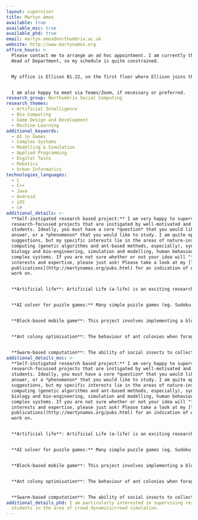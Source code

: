 ```yaml
---
layout: supervisor
title: Martyn Amos
available: true
available_msc: true
available_phd: true
email: martyn.amos@northumbria.ac.uk
website: http://www.martynamos.org
office_hours: >
  Please contact me to arrange an ad hoc appointment. I am currently the Acting
  Head of Department, so my schedule is quite constrained.


  My office is Ellison B1.22, on the first floor where Ellison joins the new CIS building (overlooking the atrium lab area). You can also access it via the CIS building by taking the stairs/lift to the first floor, and then walking left out of CIS into Ellison.


  I am also happy to meet via Teams/Zoom, if necessary or preferred.
research_group: Northumbria Social Computing
research_themes:
  - Artificial Intelligence
  - Bio Computing
  - Game Design and Development
  - Machine Learning
additional_keywords:
  - AI in Games
  - Complex Systems
  - Modelling & Simulation
  - Applied Programming
  - Digital Twins
  - Robotics
  - Urban Informatics
technologies_languages:
  - C
  - C++
  - Java
  - Android
  - iOS
  - C#
additional_details: >-
  **Self-instigated research based project:** I am very happy to supervise
  research-focussed projects that are instigated by well-motivated and capable
  students. Ideally, you must have a core *question* that you would like to
  answer, or a *phenomenon* that you would like to study. I am quite open to
  suggestions, but my specific interests lie in the areas of nature-inspired
  computing (genetic algorithms and ant-based methods, especially), synthetic
  biology and bio-engineering, simulation and modelling, human behaviour, and
  complex systems. If you are not sure whether or not your idea will "fit" my
  interests and expertise, please just ask! Please take a look at my [list of
  publications](http://martynamos.org/pubs.html) for an indication of what I
  work on.


  **Artificial life**: Artificial Life (a-life) is an exciting research area at the intersections of computer science, biology, economics, engineering, mathematics, and other disciplines. Fundamentally, a-life researchers use computational methods to study "life as it could be" - that is, we use models and simulations to help us understand systems as diverse as ant colonies, economies and populations of bacterial cells. For this project, you will select an area of interest to you (in consultation with me), and then investigate it using computational methods such as agent-based simulation. This is quite a broad topic area, and it's suitable for a wide range of systems, including (for example) crowds of people. There also exist excellent libraries and model-building tools, so you will not have to build everything from scratch; see [Netlogo](https://ccl.northwestern.edu/netlogo/) for an excellent example, which contains a huge number of [example projects](https://ccl.northwestern.edu/netlogo/models/index.cgi) (most of which you can try out in your browser).


  **AI solver for puzzle games:** Many simple puzzle games (eg. Sudoku, Minesweeper) are easy to describe but very difficult to solve. This project will involve the investigation of various algorithmic techniques for the automatic solution of such problems, and the development of a program to solve examples of a problem of the student's choosing (subject to approval). Please note that this project is *not* concerned with developing AI for NPCs; rather, it is the creation of AI-based *automatic solvers for puzzle games*. This project will be based on our J-POP platform (<https://github.com/huwlloyd-mmu/jpop>), which provides a number of solvers and puzzle simulators (you can read our overview paper [here](https://e-space.mmu.ac.uk/628167/)). Your task will be to choose a new puzzle from the hundreds out there, develop a simulator for it, plug it into J-POP, and then run experiments to test the various solvers. Note that this is all written in C++, so you will need to be a competent/confident programmer in this language.


  **Block-based mobile game**: This project involves implementing a block-based puzzle game, according to a given specification. The game I have in mind is based on one I wrote for the Acorn Electron, way back in the mists of time (1986!) It was called Peabody, and I think it still contains a number of original features... It should be implemented on a mobile platform, if possible. The project will require good programming skills, and ideally some competence with graphics. Again, there are a ton of libraries out there that you can use - the emphasis is getting the game logic and playability right.


  **Ant colony optimisation**: The behaviour of ant colonies when foraging for food, tending their brood, and dividing up tasks amongst colony members has recently been abstracted in computational terms and successfully applied to a whole range of important problems (such as routing data packets through a mobile telephone network that is sensitive to equipment failure). These “ant algorithms” form a new class of nature-inspired solutions that are becoming increasingly popular in science and industry. This project would involve choosing a problem (either from the literature or after discussion with myself and/or external partners), generating an ant-based solution, and then comparing its performance against existing alternative algorithms. 


  **Swarm-based computation**: The ability of social insects to collectively solve problems has been well-studied and documented. The behaviour of foraging ants, for example, has been abstracted to provide algorithmic solutions that are robust, distributed, and flexible. The particular behaviour that we will focus on is the *clustering* or *sorting* of ant corpses or larvae. Abstract models of these behaviours have been successfully applied to, amongst other problems, numerical data analysis, data mining, and graph partitioning. In this project, we focus on the task of *brood sorting*, which is essentially a problem of distributed computation; how can can a number of simple agents, with minimal communication, take a collection of objects and arrange them into a spatially coherent desired structure? This problem will find important applications in (for example) swarm robotics. For background, [please refer to the original paper we wrote on this subject](http://www.martynamos.org/Docs/1245.pdf); this project will first involve re-implementing the basic algorithm in a language of choice, and then investigating new aspects of its behaviour.
additional_details_msc: >-
  **Self-instigated research based project:** I am very happy to supervise
  research-focussed projects that are instigated by well-motivated and capable
  students. Ideally, you must have a core *question* that you would like to
  answer, or a *phenomenon* that you would like to study. I am quite open to
  suggestions, but my specific interests lie in the areas of nature-inspired
  computing (genetic algorithms and ant-based methods, especially), synthetic
  biology and bio-engineering, simulation and modelling, human behaviour, and
  complex systems. If you are not sure whether or not your idea will "fit" my
  interests and expertise, please just ask! Please take a look at my [list of
  publications](http://martynamos.org/pubs.html) for an indication of what I
  work on.


  **Artificial life**: Artificial Life (a-life) is an exciting research area at the intersections of computer science, biology, economics, engineering, mathematics, and other disciplines. Fundamentally, a-life researchers use computational methods to study "life as it could be" - that is, we use models and simulations to help us understand systems as diverse as ant colonies, economies and populations of bacterial cells. For this project, you will select an area of interest to you (in consultation with me), and then investigate it using computational methods such as agent-based simulation. This is quite a broad topic area, and it's suitable for a wide range of systems, including (for example) crowds of people. There also exist excellent libraries and model-building tools, so you will not have to build everything from scratch; see [Netlogo](https://ccl.northwestern.edu/netlogo/) for an excellent example, which contains a huge number of example projects (most of which you can try out in your browser).


  **AI solver for puzzle games:** Many simple puzzle games (eg. Sudoku, Minesweeper) are easy to describe but very difficult to solve. This project will involve the investigation of various algorithmic techniques for the automatic solution of such problems, and the development of a program to solve examples of a problem of the student's choosing (subject to approval). Please note that this project is *not* concerned with developing AI for NPCs; rather, it is the creation of AI-based *automatic solvers for puzzle games*. This project will be based on our J-POP platform (<https://github.com/huwlloyd-mmu/jpop>), which provides a number of solvers and puzzle simulators (you can read our overview paper [here](https://e-space.mmu.ac.uk/628167/)). Your task will be to choose a new puzzle from the hundreds out there, develop a simulator for it, plug it into J-POP, and then run experiments to test the various solvers. Note that this is all written in C++, so you will need to be a competent/confident programmer in this language.


  **Block-based mobile game**: This project involves implementing a block-based puzzle game, according to a given specification. The game I have in mind is based on one I wrote for the Acorn Electron, way back in the mists of time (1986!) It was called Peabody, and I think it still contains a number of original features... It should be implemented on a mobile platform, if possible. The project will require good programming skills, and ideally some competence with graphics. Again, there are a ton of libraries out there that you can use - the emphasis is getting the game logic and playability right.


  **Ant colony optimisation**: The behaviour of ant colonies when foraging for food, tending their brood, and dividing up tasks amongst colony members has recently been abstracted in computational terms and successfully applied to a whole range of important problems (such as routing data packets through a mobile telephone network that is sensitive to equipment failure). These “ant algorithms” form a new class of nature-inspired solutions that are becoming increasingly popular in science and industry. This project would involve choosing a problem (either from the literature or after discussion with myself and/or external partners), generating an ant-based solution, and then comparing its performance against existing alternative algorithms. 


  **Swarm-based computation**: The ability of social insects to collectively solve problems has been well-studied and documented. The behaviour of foraging ants, for example, has been abstracted to provide algorithmic solutions that are robust, distributed, and flexible. The particular behaviour that we will focus on is the *clustering* or *sorting* of ant corpses or larvae. Abstract models of these behaviours have been successfully applied to, amongst other problems, numerical data analysis, data mining, and graph partitioning. In this project, we focus on the task of *brood sorting*, which is essentially a problem of distributed computation; how can can a number of simple agents, with minimal communication, take a collection of objects and arrange them into a spatially coherent desired structure? This problem will find important applications in (for example) swarm robotics. For background, [please refer to the original paper we wrote on this subject](http://www.martynamos.org/Docs/1245.pdf); this project will first involve re-implementing the basic algorithm in a language of choice, and then investigating new aspects of its behaviour.
additional_details_phd: I am particularly interested in supervising research
  students in the area of crowd dynamics/crowd simulation.
---
```

